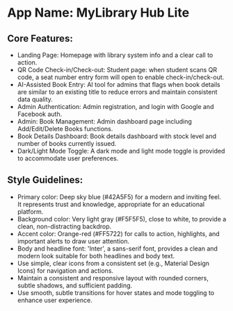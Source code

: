 # **App Name**: MyLibrary Hub Lite

## Core Features:

- Landing Page: Homepage with library system info and a clear call to action.
- QR Code Check-in/Check-out: Student page: when student scans QR code, a seat number entry form will open to enable check-in/check-out.
- AI-Assisted Book Entry: AI tool for admins that flags when book details are similar to an existing title to reduce errors and maintain consistent data quality.
- Admin Authentication: Admin registration, and login with Google and Facebook auth.
- Admin: Book Management: Admin dashboard page including Add/Edit/Delete Books functions.
- Book Details Dashboard: Book details dashboard with stock level and number of books currently issued.
- Dark/Light Mode Toggle: A dark mode and light mode toggle is provided to accommodate user preferences.

## Style Guidelines:

- Primary color: Deep sky blue (#42A5F5) for a modern and inviting feel. It represents trust and knowledge, appropriate for an educational platform.
- Background color: Very light gray (#F5F5F5), close to white, to provide a clean, non-distracting backdrop.
- Accent color: Orange-red (#FF5722) for calls to action, highlights, and important alerts to draw user attention.
- Body and headline font: 'Inter', a sans-serif font, provides a clean and modern look suitable for both headlines and body text.
- Use simple, clear icons from a consistent set (e.g., Material Design Icons) for navigation and actions.
- Maintain a consistent and responsive layout with rounded corners, subtle shadows, and sufficient padding.
- Use smooth, subtle transitions for hover states and mode toggling to enhance user experience.